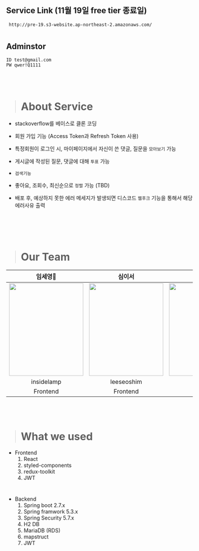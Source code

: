 ## Service Link (11월 19일 free tier 종료일)
     http://pre-19.s3-website.ap-northeast-2.amazonaws.com/
#     

## Adminstor
    ID test@gmail.com
    PW qwer!Q1111

<br><br>
># About Service
- stackoverflow를 베이스로 클론 코딩
- 회원 가입 기능 (Access Token과 Refresh Token 사용)
- 특정회원이 로그인 시, 마이페이지에서 자신이 쓴 댓글, 질문을 `모아보기` 가능
- 게시글에 작성된 질문, 댓글에 대해 `투표` 가능
- `검색기능`
- 좋아요, 조회수, 최신순으로 `정렬` 가능 (TBD)

- 배포 후, 예상하지 못한 에러 메세지가 발생되면 디스코드 `웹후크` 기능을 통해서 해당 에러사유 출력

   # 
<br><br>
     
># Our Team

|임세영🧞|심이서|안지환|김유현|김민섭|
|:---:|:---:|:---:|:---:|:---:|
|<img src ="https://ifh.cc/g/sMwFpm.jpg" width="200" height="250"/>|<img src="https://ifh.cc/g/TthVgk.jpg" width="200" height="250"/>|<img src="https://ifh.cc/g/PVcxdM.jpg" width="200" height="250"/>|<img src ="https://ifh.cc/g/WtH9b5.jpg" width="200" height="250"/>|<img src="https://ifh.cc/g/SpR1fz.jpg" width="200" height="250"/>|
|insidelamp|leeseoshim|jihwanAn|dbgys1127|ms92Kim|
|Frontend|Frontend|Frontend|Backend|Backend|

<br><br>
    
># What we used


* Frontend
    1. React
    2. styled-components
    3. redux-toolkit 
    4. JWT
    
#
* Backend
    1. Spring boot 2.7.x
    2. Spring framwork 5.3.x
    3. Spring Security 5.7.x
    4. H2 DB
    5. MariaDB (RDS)
    6. mapstruct
    7. JWT
<br><br><br><br>



